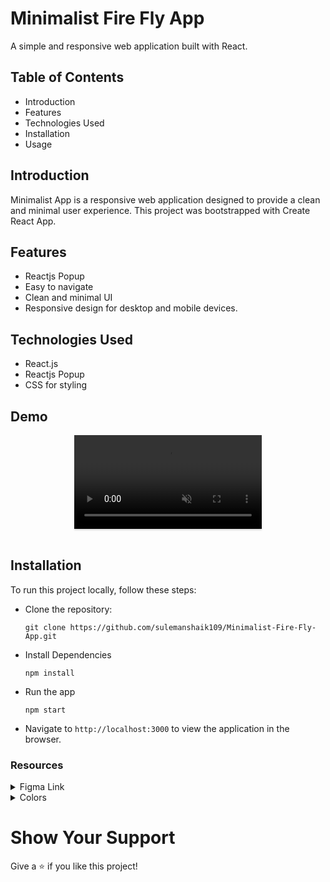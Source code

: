 # Minimalist Fire Fly App

A simple and responsive web application built with React.

## Table of Contents

- Introduction
- Features
- Technologies Used
- Installation
- Usage

## Introduction

Minimalist App is a responsive web application designed to provide a clean and minimal user experience. This project was bootstrapped with Create React App.

## Features

- Reactjs Popup
- Easy to navigate
- Clean and minimal UI
- Responsive design for desktop and mobile devices.

## Technologies Used

- React.js
- Reactjs Popup
- CSS for styling

## Demo

<div style="text-align: center;">
  <video style="max-width:80%;box-shadow:0 2.8px 2.2px rgba(0, 0, 0, 0.12);outline:none;" loop="true" autoplay="autoplay" controls="controls" muted>
    <source src="https://res.cloudinary.com/dsbxrn2tj/video/upload/v1719086442/minimalist_fire_fly_app_wskj4g.mp4" type="video/mp4">
  </video>
</div>
<br/>

## Installation

To run this project locally, follow these steps:

- Clone the repository:
   ```
   git clone https://github.com/sulemanshaik109/Minimalist-Fire-Fly-App.git
  ```
- Install Dependencies
  ```
  npm install
  ```
- Run the app
  ```
  npm start
  ```
- Navigate to `http://localhost:3000` to view the application in the browser.

### Resources

<details>
<summary>Figma Link</summary>
<br/>

- [https://www.figma.com/design/FTOQ8tQekjdjQDMyrr6bo8/Untitled?node-id=0-1&t=zLRiYi0Xt3Mgqcx0-1](https://www.figma.com/design/FTOQ8tQekjdjQDMyrr6bo8/Untitled?node-id=0-1&t=zLRiYi0Xt3Mgqcx0-1)

</details>

<details>
<summary>Colors</summary>
<br/>

<div style="background-color: #000000; width: 150px; padding: 10px; color: white">Hex: #000000</div>
<div style="background-color: #FE0000; width: 150px; padding: 10px; color: white">Hex: #FE0000</div>
<div style="background-color: #F27121; width: 150px; padding: 10px; color: white">Hex: #F27121</div>
<div style="background-color: #25A769; width: 150px; padding: 10px; color: black">Hex: #25A769</div>
<div style="background-color: #ECE14C; width: 150px; padding: 10px; color: black">Hex: #ECE14C</div>
<div style="background-color: #ffffff; width: 150px; padding: 10px; color: black">Hex: #ffffff</div>
<div style="background-color: #1C1C1C33; width: 150px; padding: 10px; color: black">Hex: #1C1C1C33</div>
<div style="background-color: #CECECE; width: 150px; padding: 10px; color: black">Hex: #CECECE</div>
<div style="background-color: #3a3939; width: 150px; padding: 10px; color: black">Hex: #3a3939</div>

</details>

# Show Your Support

Give a ⭐️ if you like this project!
